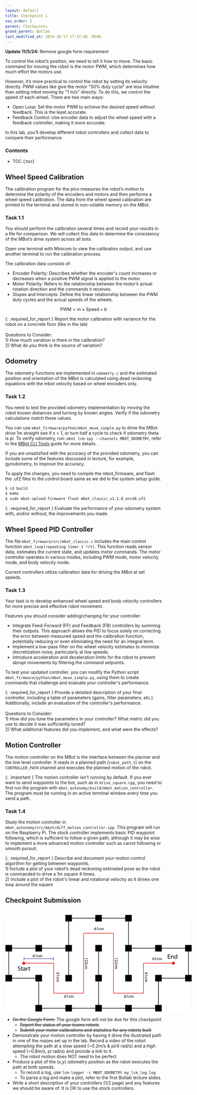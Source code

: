 ```yaml
---
layout: default
title: Checkpoint 1
nav_order: 2
parent: Checkpoints
grand_parent: Botlab
last_modified_at: 2024-10-17 17:37:48 -0500
---
```


**Update 11/5/24:** Remove google form requirement

To control the robot’s position, we need to tell it how to move. The basic command for moving the robot is the motor PWM, which determines how much effort the motors use.

However, it’s more practical to control the robot by setting its velocity directly. PWM values like give the motor "50% duty cycle" are less intuitive than setting mbot moving by "1 m/s" directly.  To do this, we control the speed of each wheel. There are two main ways:
- Open Loop: Set the motor PWM to achieve the desired speed without feedback. This is the least accurate.
- Feedback Control: Use encoder data to adjust the wheel speed with a feedback controller, making it more accurate.

In this lab, you’ll develop different robot controllers and collect data to compare their performance.

### Contents
* TOC
{:toc}

## Wheel Speed Calibration
The calibration program for the pico measures the robot’s motion to determine the polarity of the encoders and motors and then performs a wheel speed calibration. The data from the wheel speed calibration are printed to the terminal and stored in non-volatile memory on the MBot.

### Task 1.1
You should perform the calibration several times and record your results in a file for comparison. We will collect this data to determine the consistency of the MBot’s drive system across all bots.

Open one terminal with Minicom to view the calibration output, and use another terminal to run the calibration process.

The calibration data consists of:
- Encoder Polarity: Describes whether the encoder's count increases or decreases when a positive PWM signal is applied to the motor.
- Motor Polarity: Refers to the relationship between the motor’s actual rotation direction and the commands it receives.
- Slopes and Intercepts: Define the linear relationship between the PWM duty cycles and the actual speeds of the wheels.

$$\text{PWM}=m \times \text{Speed} + b$$

{: .required_for_report }
Report the motor calibration with variance for the robot on a concrete floor (like in the lab)
<br><br> Questions to Consider:
<br> 1) How much variation is there in the calibration?
<br> 2) What do you think is the source of variation?


## Odometry
The odometry functions are implemented in `odometry.c` and the estimated position and orientation of the MBot is calculated using dead reckoning equations with the mbot velocity based on wheel encoders only.

### Task 1.2
You need to test the provided odometry implementation by moving the robot known distances and turning by known angles. Verify if the odometry calculations match these values.

You can use `mbot_firmware/python/mbot_move_simple.py` to drive the MBot: drive 1m straight see if x = 1, or turn half a cycle to check if odometry theta is pi. To verify odometry, run: `mbot lcm-spy --channels MBOT_ODOMETRY`, refer to the [MBot CLI Tools](/docs/botlab/how-to-guide/mbot-cli-tools) guide for more details.

If you are unsatisfied with the accuracy of the provided odometry, you can include some of the features discussed in lecture, for example, gyrodometry, to improve the accuracy.

To apply the changes, you need to compile the mbot_firmware, and flash the .uf2 files to the control board same as we did in the system setup guide.
```bash
$ cd build
$ make
$ sudo mbot-upload-firmware flash mbot_classic_v1.1.0_enc48.uf2
```

{: .required_for_report }
Evaluate the performance of your odometry system with, and/or without, the improvements you made.

## Wheel Speed PID Controller
The file `mbot_firmware/src/mbot_classic.c` includes the main control function `mbot_loop(repeating_timer_t *rt)`. This function reads sensor data, estimates the current state, and updates motor commands. The motor controller operates in various modes, including PWM mode, motor velocity mode, and body velocity mode.

Current controllers utilize calibration data for driving the MBot at set speeds.

### Task 1.3
Your task is to develop enhanced wheel speed and body velocity controllers for more precise and effective robot movement.

Features you should consider adding/changing for your controller:
- Integrate Feed-Forward (FF) and Feedback (FB) controllers by summing their outputs. This approach allows the PID to focus solely on correcting the error between measured speed and the calibration function, potentially reducing or even eliminating the need for an integral term.
- Implement a low-pass filter on the wheel velocity estimates to minimize discretization noise, particularly at low speeds.
- Introduce acceleration and deceleration limits for the robot to prevent abrupt movements by filtering the command setpoints.

To test your updated controller, you can modify the Python script `mbot_firmware/python/mbot_move_simple.py`, using them to create commands that challenge and evaluate your controller's performance.

{: .required_for_report }
Provide a detailed description of your final controller, including a table of parameters (gains, filter parameters, etc.). Additionally, include an evaluation of the controller's performance.
<br><br>Questions to Consider:
<br> 1) How did you tune the parameters in your controller? What metric did you use to decide it was sufficiently tuned?
<br> 2) What additional features did you implement, and what were the effects?


## Motion Controller
The motion controller on the MBot is the interface between the planner and the low level controller. It reads in a planned path (`robot_path_t`) on the `CONTROLLER_PATH` channel and executes the planned motion of the robot.

{: .important }
The motion controller isn't running by default. If you ever want to send waypoints to the bot, such as in `drive_square.cpp`, you need to first run the program with `mbot_autonomy/build/mbot_motion_controller`. The program must be running in an active terminal window every time you send a path.

### Task 1.4
Study the motion controller in `mbot_autonomy/src/mbot/diff_motion_controller.cpp`. This program will run on the Raspberry Pi. The stock controller implements basic PID waypoint following, which is sufficient to follow a given path, although it may be wise to implement a more advanced motion controller such as carrot following or smooth pursuit.

{: .required_for_report }
Describe and document your motion control algorithm for getting between waypoints.
<br> 1) Include a plot of your robot’s dead reckoning estimated pose as the robot is commanded to drive a 1m square 4 times.
<br> 2) Include a plot of the robot's linear and rotational velocity as it drives one loop around the square

## Checkpoint Submission
<br>
<a class="image-link" href="/assets/images/botlab/checkpoints/checkpoint1-maze.png">
<img src="/assets/images/botlab/checkpoints/checkpoint1-maze.png" alt=" " style="max-width:600px;"/>
</a>

- ~~On the Google Form:~~ The google form will not be due for this checkpoint
    - ~~Report the status of your teams robots~~
    - ~~Submit your motor calibrations and statistics for any robots built~~
- Demonstrate your motion controller by having it drive the illustrated path in one of the mazes set up in the lab. Record a video of the robot attempting the path at a slow speed (~0.2m/s & pi/4 rad/s) and a high speed (~0.8m/s, pi rad/s) and provide a link to it.
    - The robot motion does NOT need to be perfect
- Produce a plot of the (x,y) odometry position as the robot executes the path at both speeds.
    - To record a log, use `lcm-logger -c MBOT_ODOMETRY my_lcm_log.log`
    - To parse a log and make a plot, refer to the first Botlab lecture slides.
- Write a short description of your controllers (1/2 page) and any features we should be aware of. It is OK to use the stock controllers.
